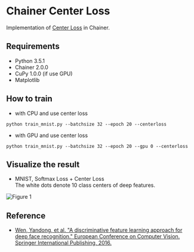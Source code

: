 # Chainer Center Loss

Implementation of [Center Loss](https://link.springer.com/chapter/10.1007/978-3-319-46478-7_31) in Chainer.

## Requirements

- Python 3.5.1
- Chainer 2.0.0
- CuPy 1.0.0 (if use GPU)
- Matplotlib

## How to train

* with CPU and use center loss

```shell
python train_mnist.py --batchsize 32 --epoch 20 --centerloss
```

* with GPU and use center loss

```shell
python train_mnist.py --batchsize 32 --epoch 20 --gpu 0 --centerloss
```

## Visualize the result

* MNIST, Softmax Loss + Center Loss  
  The white dots denote 10 class centers of deep features.

![Figure 1](https://raw.githubusercontent.com/shunk031/chainer-center-loss/master/img/visualize_deep_feature.png?token=AK_WjV_f9LG27YTtEBgEKmfJnRVdOBq5ks5ZnvN1wA%3D%3D)

## Reference

- [Wen, Yandong, et al. "A discriminative feature learning approach for deep face recognition." European Conference on Computer Vision. Springer International Publishing, 2016.](https://link.springer.com/chapter/10.1007/978-3-319-46478-7_31)
